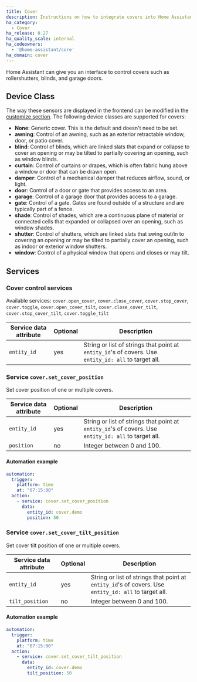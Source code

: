 ```yaml
---
title: Cover
description: Instructions on how to integrate covers into Home Assistant.
ha_category:
  - Cover
ha_release: 0.27
ha_quality_scale: internal
ha_codeowners:
  - '@home-assistant/core'
ha_domain: cover
---
```


Home Assistant can give you an interface to control covers such as rollershutters, blinds, and garage doors.

## Device Class

The way these sensors are displayed in the frontend can be modified in the [customize section](/docs/configuration/customizing-devices/). The following device classes are supported for covers:

- **None**: Generic cover. This is the default and doesn't need to be set.
- **awning**: Control of an awning, such as an exterior retractable window, door, or patio cover.
- **blind**: Control of blinds, which are linked slats that expand or collapse to cover an opening or may be tilted to partially covering an opening, such as window blinds.
- **curtain**: Control of curtains or drapes, which is often fabric hung above a window or door that can be drawn open.
- **damper**: Control of a mechanical damper that reduces airflow, sound, or light.
- **door**: Control of a door or gate that provides access to an area.
- **garage**: Control of a garage door that provides access to a garage.
- **gate**: Control of a gate. Gates are found outside of a structure and are typically part of a fence.
- **shade**: Control of shades, which are a continuous plane of material or connected cells that expanded or collapsed over an opening, such as window shades.
- **shutter**: Control of shutters, which are linked slats that swing out/in to covering an opening or may be tilted to partially cover an opening, such as indoor or exterior window shutters.
- **window**: Control of a physical window that opens and closes or may tilt.

## Services

### Cover control services

Available services: `cover.open_cover`, `cover.close_cover`, `cover.stop_cover`, `cover.toggle`, `cover.open_cover_tilt`, `cover.close_cover_tilt`, `cover.stop_cover_tilt`, `cover.toggle_tilt`

| Service data attribute | Optional | Description |
| ---------------------- | -------- | ----------- |
| `entity_id` | yes | String or list of strings that point at `entity_id`'s of covers. Use `entity_id: all` to target all.

### Service `cover.set_cover_position`

Set cover position of one or multiple covers.

| Service data attribute | Optional | Description |
| ---------------------- | -------- | ----------- |
| `entity_id` | yes | String or list of strings that point at `entity_id`'s of covers. Use `entity_id: all` to target all.
| `position` | no | Integer between 0 and 100.

#### Automation example 

```yaml
automation:
  trigger:
    platform: time
    at: "07:15:00"
  action:
    - service: cover.set_cover_position
      data:
        entity_id: cover.demo
        position: 50
```

### Service `cover.set_cover_tilt_position`

Set cover tilt position of one or multiple covers.

| Service data attribute | Optional | Description |
| ---------------------- | -------- | ----------- |
| `entity_id` | yes | String or list of strings that point at `entity_id`'s of covers. Use `entity_id: all` to target all.
| `tilt_position` | no | Integer between 0 and 100.

#### Automation example 

```yaml
automation:
  trigger:
    platform: time
    at: "07:15:00"
  action:
    - service: cover.set_cover_tilt_position
      data:
        entity_id: cover.demo
        tilt_position: 50
```

